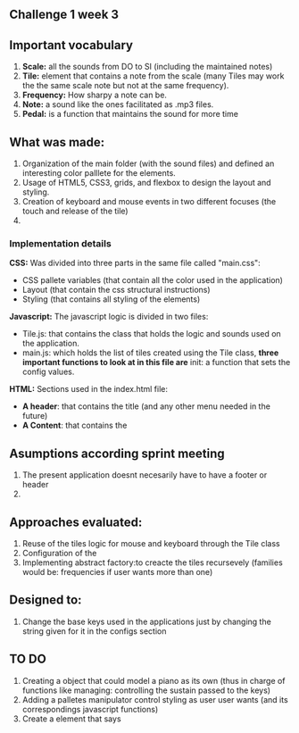 ## Challenge 1 week 3

## Important vocabulary
1. __Scale:__ all the sounds from DO to SI (including the maintained notes)
2. __Tile:__ element that contains a note from the scale (many Tiles may work the the same scale note but not at the same frequency).
3. __Frequency:__ How sharpy a note can be.
4. __Note:__ a sound like the ones facilitated as .mp3 files.
5. __Pedal:__ is a function that maintains the sound for more time

## What was made:
1. Organization of the main folder (with the sound files) and defined an interesting color palllete for the elements.
2. Usage of HTML5, CSS3, grids, and flexbox to design the layout and styling.
3. Creation of keyboard and mouse events in two different focuses (the touch and release of the tile)
4. 

### Implementation details
__CSS:__
Was divided into three parts in the same file called "main.css":
- CSS pallete variables (that contain all the color used in the application)
- Layout (that contain the css structural instructions)
- Styling (that contains all styling of the elements)

__Javascript:__
The javascript logic is divided in two files:
- Tile.js: that contains the class that holds the logic and sounds used on the application.
- main.js: which holds the list of tiles created using the Tile class, __three important functions to look at in this file are__ init: a function that sets the config values.

__HTML:__
Sections used in the index.html file:
- __A header__:  that contains the title (and any other menu needed in the future)
- __A Content__: that contains the 

## Asumptions according sprint meeting
1. The present application doesnt necesarily have to have a footer or header
2. 

## Approaches evaluated:
1. Reuse of the tiles logic for mouse and keyboard through the Tile class
2. Configuration of the 
2. Implementing abstract factory:to creacte the tiles recursevely (families would be: frequencies if user wants more than one)


## Designed to:
1. Change the base keys used in the applications just by changing the string given for it in the configs section

## TO DO
1. Creating a object that could model a piano as its own (thus in charge of functions like managing: controlling the sustain passed to the keys)
2. Adding a palletes manipulator control styling as user user wants (and its correspondings javascript functions)
3. Create a element that says